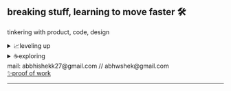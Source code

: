 ## breaking stuff, learning to move faster 🛠️

tinkering with product, code, design

<details>
  <summary>📈leveling up </summary>
  ◽typescript  <br/>
  ◽code design patterns  <br/> 
</details>

<details>
  <summary>☕exploring </summary>
  ◽product thinking  <br/>
  ◽go  <br/>
  ◽ML  <br/>

</details>




<div>mail: abbhishekk27@gmail.com // abhwshek@gmail.com  <div> <a href="https://abhwshek.com">✨proof of work  </a> </div> </div></div>


---
